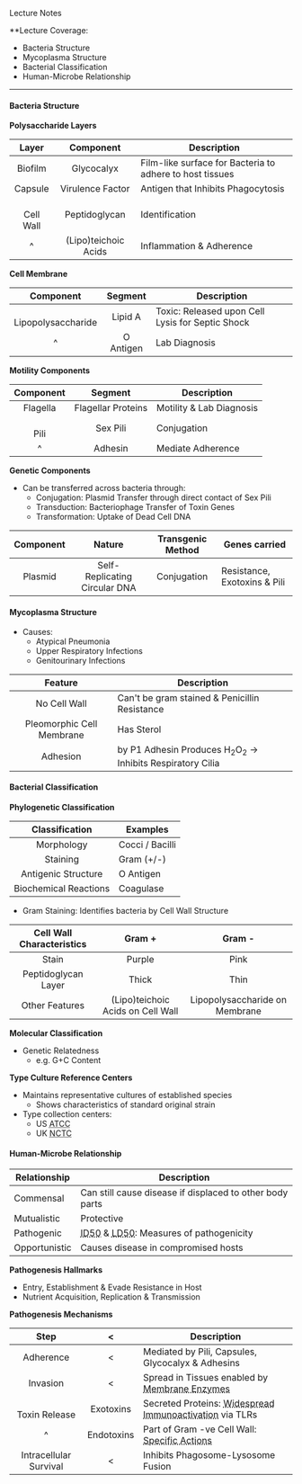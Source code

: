 Lecture Notes

**Lecture Coverage:
- Bacteria Structure
- Mycoplasma Structure
- Bacterial Classification
- Human-Microbe Relationship

---
#### **Bacteria Structure**
**Polysaccharide Layers**

|     Layer     |      Component       | Description                                              |
| :-----------: | :------------------: | -------------------------------------------------------- |
|    Biofilm    |      Glycocalyx      | Film-like surface for Bacteria to adhere to host tissues |
|    Capsule    |   Virulence Factor   | Antigen that Inhibits Phagocytosis                       |
| <br>Cell Wall |    Peptidoglycan     | Identification                                           |
|       ^       | (Lipo)teichoic Acids | Inflammation & Adherence                                 |
**Cell Membrane**

|       Component        |  Segment  | Description                                      |
| :--------------------: | :-------: | ------------------------------------------------ |
| <br>Lipopolysaccharide |  Lipid A  | Toxic: Released upon Cell Lysis for Septic Shock |
|           ^            | O Antigen | Lab Diagnosis                                    |
**Motility Components**

| Component |      Segment       | Description              |
| :-------: | :----------------: | ------------------------ |
| Flagella  | Flagellar Proteins | Motility & Lab Diagnosis |
| <br>Pili  |      Sex Pili      | Conjugation              |
|     ^     |      Adhesin       | Mediate Adherence        |
**Genetic Components**
- Can be transferred across bacteria through:
	- Conjugation: Plasmid Transfer through direct contact of Sex Pili
	- Transduction: Bacteriophage Transfer of Toxin Genes
	- Transformation: Uptake of Dead Cell DNA

| Component |            Nature             | Transgenic Method | Genes carried                |
| :-------: | :---------------------------: | :---------------: | ---------------------------- |
|  Plasmid  | Self-Replicating Circular DNA |    Conjugation    | Resistance, Exotoxins & Pili |

#### **Mycoplasma Structure**
- Causes:
	- Atypical Pneumonia
	- Upper Respiratory Infections
	- Genitourinary Infections

|          Feature          | Description                                                                    |
| :-----------------------: | ------------------------------------------------------------------------------ |
|       No Cell Wall        | Can't be gram stained & Penicillin Resistance                                  |
| Pleomorphic Cell Membrane | Has Sterol                                                                     |
|         Adhesion          | by P1 Adhesin Produces H<sub>2</sub>O<sub>2</sub> → Inhibits Respiratory Cilia |


#### **Bacterial Classification**
**Phylogenetic Classification**

|    Classification     | Examples        |
| :-------------------: | --------------- |
|      Morphology       | Cocci / Bacilli |
|       Staining        | Gram (+/-)      |
|  Antigenic Structure  | O Antigen       |
| Biochemical Reactions | Coagulase       |
- Gram Staining: Identifies bacteria by Cell Wall Structure

| Cell Wall Characteristics |              Gram +               |             Gram -             |
| :-----------------------: | :-------------------------------: | :----------------------------: |
|           Stain           |              Purple               |              Pink              |
|    Peptidoglycan Layer    |               Thick               |              Thin              |
|      Other Features       | (Lipo)teichoic Acids on Cell Wall | Lipopolysaccharide on Membrane |

**Molecular Classification**
- Genetic Relatedness
	- e.g. G+C Content

**Type Culture Reference Centers**
- Maintains representative cultures of established species
	- Shows characteristics of standard original strain
- Type collection centers:
	- US <abbr Title="American Type Culture Collection">ATCC</abbr>
	- UK <abbr Title="National Collection of Type Cultures">NCTC</abbr>


#### **Human-Microbe Relationship**

| Relationship  | Description                                                                                                          |
| ------------- | -------------------------------------------------------------------------------------------------------------------- |
| Commensal     | Can still cause disease if displaced to other body parts                                                             |
| Mutualistic   | Protective                                                                                                           |
| Pathogenic    | <abbr Title="50% Infectious Dose">ID50</abbr> & <abbr Title="50% Lethal Dose">LD50</abbr>: Measures of pathogenicity |
| Opportunistic | Causes disease in compromised hosts                                                                                  |

**Pathogenesis Hallmarks**
- Entry, Establishment & Evade Resistance in Host
- Nutrient Acquisition, Replication & Transmission

**Pathogenesis Mechanisms**

|          Step          |     <      | Description                                                                                                         |
| :--------------------: | :--------: | ------------------------------------------------------------------------------------------------------------------- |
|       Adherence        |     <      | Mediated by Pili, Capsules, Glycocalyx & Adhesins                                                                   |
|        Invasion        |     <      | Spread in Tissues enabled by <abbr Title="Collagenase & Hyaluronidase">Membrane Enzymes</abbr>                      |
|   <br>Toxin Release    | Exotoxins  | Secreted Proteins: <abbr Title="Macrophage, Inflammation & Coagulation">Widespread Immunoactivation</abbr> via TLRs |
|           ^            | Endotoxins | Part of Gram -ve Cell Wall: <abbr Title="↓ Protein Synthesis; ↑ cAMP, Neurotoxin & Superantigens">Specific Actions  |
| Intracellular Survival |     <      | Inhibits Phagosome-Lysosome Fusion                                                                                  |
